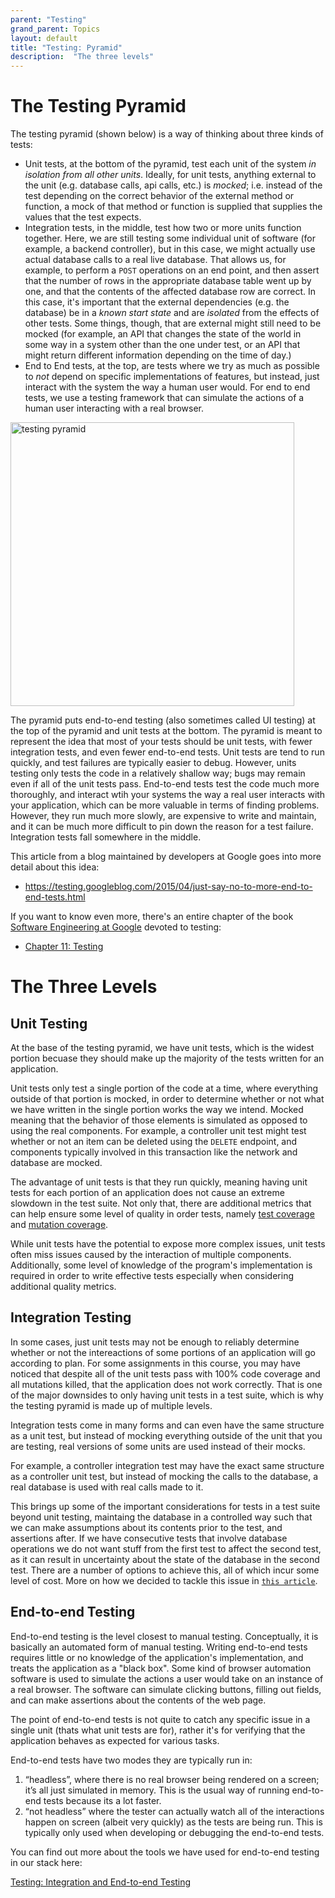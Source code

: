 ```yaml
---
parent: "Testing"
grand_parent: Topics
layout: default
title: "Testing: Pyramid"
description:  "The three levels"
---
```


# The Testing Pyramid

The testing pyramid (shown below) is a way of thinking about three kinds of tests:

* Unit tests, at the bottom of the pyramid, test each unit of the system *in isolation from all other units*.  Ideally, for unit tests, anything external to the unit (e.g. database calls, api calls, etc.) is *mocked*; i.e. instead of the test depending on the correct behavior of the external method or function, a mock of that method or function is supplied that supplies the values that the test expects.
* Integration tests, in the middle, test how two or more units function together.  Here, we are still testing some individual unit of software (for example, a backend controller), but in this case, we might actually use actual database calls to a real live database. That allows us, for example, to perform a `POST` operations on an end point, and then assert that the number of rows in the appropriate database table went up by one, and that the contents of the affected database row are correct. In this case, it's important that the external dependencies (e.g. the database) be in a *known start state* and are *isolated* from the effects of other tests.  Some things, though, that are external might still need to be mocked (for example, an API that changes the state of the world in some way in a system other than the one under test, or an API that might return different information depending on the time of day.)
* End to End tests, at the top, are tests where we try as much as possible to *not* depend on specific implementations of features, but instead, just interact with the system the way a human user would.  For end to end tests, we use a testing framework that can simulate the actions of a human user interacting with a real browser. 

<img width="454" alt="testing pyramid" src="https://github.com/ucsb-cs156/ucsb-cs156.github.io/assets/1119017/cfbc9f96-af05-45de-bf54-bff7472a262a">

The pyramid puts 
end-to-end testing (also sometimes called UI testing) at the top of the pyramid and unit tests at the bottom.  The pyramid is meant to represent the idea that most of your tests
should be unit tests, with fewer integration tests, and even fewer end-to-end tests.  Unit tests are tend to run quickly, and test failures are typically easier to debug.  However, units
testing only tests the code in a relatively shallow way; bugs may remain even if all of the unit tests pass.  End-to-end tests test the code much more thoroughly, and interact 
wtih your systems the way a real user interacts with your application, which can be more valuable in terms of finding problems. However, they run much more slowly,  are expensive to write
and maintain, and it can be much more difficult to pin down the reason for a test failure.  Integration tests fall somewhere in the middle.

This article from a blog maintained by developers at Google goes into more detail about this idea:

* <https://testing.googleblog.com/2015/04/just-say-no-to-more-end-to-end-tests.html>

If you want to know even more, there's an entire chapter of the book [Software Engineering at Google](https://abseil.io/resources/swe-book) devoted to testing:
* [Chapter 11: Testing](https://abseil.io/resources/swe-book/html/ch11.html)

# The Three Levels 

## Unit Testing

At the base of the testing pyramid, we have unit tests, which is the widest portion becuase they should make up the majority of the tests written for an application. 

Unit tests only test a single portion of the code at a time, where everything outside of that portion is mocked, in order to determine whether or not what we have written in the single portion works the way we intend. Mocked meaning that the behavior of those elements is simulated as opposed to using the real components. For example, a controller unit test might test whether or not an item can be deleted using the `DELETE` endpoint, and components typically involved in this transaction like the network and database are mocked. 

The advantage of unit tests is that they run quickly, meaning having unit tests for each portion of an application does not cause an extreme slowdown in the test suite. Not only that, there are additional metrics that can help ensure some level of quality in order tests, namely [test coverage](https://ucsb-cs156.github.io/topics/testing/#test-coverage) and [mutation coverage](https://ucsb-cs156.github.io/topics/testing/#test-coverage).

While unit tests have the potential to expose more complex issues, unit tests often miss issues caused by the interaction of multiple components. Additionally, some level of knowledge of the program's implementation is required in order to write effective tests especially when considering additional quality metrics. 

## Integration Testing

In some cases, just unit tests may not be enough to reliably determine whether or not the intereactions of some portions of an application will go according to plan. For some assignments in this course, you may have noticed that despite all of the unit tests pass with 100% code coverage and all mutations killed, that the application does not work correctly. That is one of the major downsides to only having unit tests in a test suite, which is why the testing pyramid is made up of multiple levels.

Integration tests come in many forms and can even have the same structure as a unit test, but instead of mocking everything outside of the unit that you are testing, real versions of some units are used instead of their mocks.

For example, a controller integration test may have the exact same structure as a controller unit test, but instead of mocking the calls to the database, a real database is used with real calls made to it. 

This brings up some of the important considerations for tests in a test suite beyond unit testing, maintaing the database in a controlled way such that we can make assumptions about its contents prior to the test, and assertions after. If we have consecutive tests that involve database operations we do not want stuff from the first test to affect the second test, as it can result in uncertainty about the state of the database in the second test. There are a number of options to achieve this, all of which incur some level of cost. More on how we decided to tackle this issue in [`this article`](https://ucsb-cs156.github.io/topics/testing/testing_integration_e2e_tests.html).

## End-to-end Testing

End-to-end testing is the level closest to manual testing. Conceptually, it is basically an automated form of manual testing. Writing end-to-end tests requires little or no knowledge of the application's implementation, and treats the application as a "black box". Some kind of browser automation software is used to simulate the actions a user would take on an instance of a real browser. The software can simulate clicking buttons, filling out fields, and can make assertions about the contents of the web page.

The point of end-to-end tests is not quite to catch any specific issue in a single unit (thats what unit tests are for), rather it's for verifying that the application behaves as expected for various tasks.

End-to-end tests have two modes they are typically run in:

1. “headless”, where there is no real browser being rendered on a screen; it’s all just simulated in memory. This is the usual way of running end-to-end tests because its a lot faster.
2. “not headless” where the tester can actually watch all of the interactions happen on screen (albeit very quickly) as the tests are being run. This is typically only used when developing or debugging the end-to-end tests.

You can find out more about the tools we have used for end-to-end testing in our stack here: 

[Testing: Integration and End-to-end Testing](https://ucsb-cs156.github.io/topics/testing/testing_integration_e2e_tests.html)
